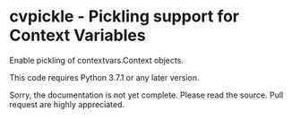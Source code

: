 # cvpickle - Pickling support for Context Variables

Enable pickling of contextvars.Context objects.

This code requires Python 3.7.1 or any later version.

Sorry, the documentation is not yet complete. Please read the source.
Pull request are highly appreciated.
